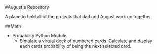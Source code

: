 #August's Repository

A place to hold all of the projects that dad and August work on together.

##Math
* Probability Python Module
    * Simulate a virtual deck of numbered cards.  Calculate and display each cards probability of being the next selected card.
